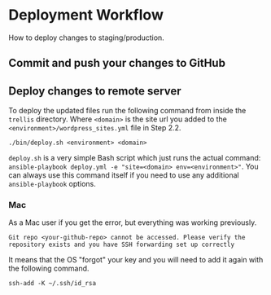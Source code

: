 # Deployment Workflow

How to deploy changes to staging/production.

## Commit and push your changes to GitHub


## Deploy changes to remote server

To deploy the updated files run the following command from inside the `trellis` directory. Where `<domain>` is the site url you added to the `<environment>/wordpress_sites.yml` file in Step 2.2.

```
./bin/deploy.sh <environment> <domain>
```

`deploy.sh` is a very simple Bash script which just runs the actual command: `ansible-playbook deploy.yml -e "site=<domain> env=<environment>"`. You can always use this command itself if you need to use any additional `ansible-playbook` options.

### Mac

As a Mac user if you get the error, but everything was working previously.

```
Git repo <your-github-repo> cannot be accessed. Please verify the repository exists and you have SSH forwarding set up correctly
```

It means that the OS "forgot" your key and you will need to add it again with the following command.

```
ssh-add -K ~/.ssh/id_rsa
```

